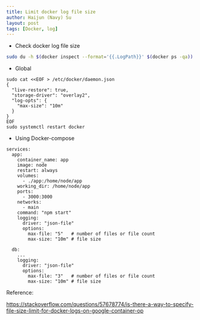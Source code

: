 ```yaml
---
title: Limit docker log file size
author: Haijun (Navy) Su
layout: post
tags: [Docker, log]
---
```


* Check docker log file size

```bash
sudo du -h $(docker inspect --format='{{.LogPath}}' $(docker ps -qa))
```

* Global

```
sudo cat <<EOF > /etc/docker/daemon.json
{
  "live-restore": true,
  "storage-driver": "overlay2",
  "log-opts": {
    "max-size": "10m"
  }
}
EOF
sudo systemctl restart docker
```

* Using Docker-compose

```
services:
  app:
    container_name: app
    image: node
    restart: always
    volumes:
      - ./app:/home/node/app
    working_dir: /home/node/app
    ports:
      - 3000:3000
    networks:
      - main
    command: "npm start"
    logging:
      driver: "json-file"
      options:
        max-file: "5"   # number of files or file count
        max-size: "10m" # file size

  db:
    ...
    logging:
      driver: "json-file"
      options:
        max-file: "3"   # number of files or file count
        max-size: "10m" # file size

```

Reference:

<https://stackoverflow.com/questions/57678774/is-there-a-way-to-specify-file-size-limit-for-docker-logs-on-google-container-op>
